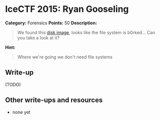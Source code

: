 # IceCTF 2015: Ryan Gooseling

**Category:** Forensics
**Points:** 50
**Description:** 

> We found this <a target='_blank' href='/problem-static/stage3/forensics/ryan_gooseling/disk.img'>disk image</a>, looks like the file system is b0rked... Can you take a look at it?

**Hint:**

> Where we're going we don't need file systems

## Write-up

(TODO)

## Other write-ups and resources

* none yet
